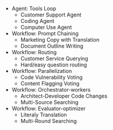 - Agent: Tools Loop
  - Customer Support Agent
  - Coding Agent
  - Computer Use Agent
- Workflow: Prompt Chaining
  - Marketing Copy with Translation
  - Document Outline Writing
- Workflow: Routing
  - Customer Service Querying
  - Hard/easy question routing
- Workflow: Parallelization
  - Code Vulnerability Voting
  - Content Flagging Voting
- Workflow: Orchestrator-workers
  - Architect-Developer Code Changes
  - Multi-Source Searching
- Workflow: Evaluator-optimizer
  - Literaly Translation
  - Multi-Round Searching